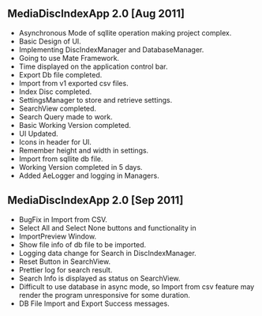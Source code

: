 ## MediaDiscIndexApp 2.0 [Aug 2011]
 - Asynchronous Mode of sqllite operation making project complex.
 - Basic Design of UI.
 - Implementing DiscIndexManager and DatabaseManager.
 - Going to use Mate Framework.
 - Time displayed on the application control bar. 
 - Export Db file completed.
 - Import from v1 exported csv files.
 - Index Disc completed.
 - SettingsManager to store and retrieve settings.
 - SearchView completed.
 - Search Query made to work.
 - Basic Working Version completed.
 - UI Updated.
 - Icons in header for UI.
 - Remember height and width in settings.
 - Import from sqllite db file.
 - Working Version completed in 5 days.
 - Added AeLogger and logging in Managers.
 
## MediaDiscIndexApp 2.0 [Sep 2011]
 
 - BugFix in Import from CSV.
 - Select All and Select None buttons and functionality in 
 - ImportPreview Window.
 - Show file info of db file to be imported.
 - Logging data change for Search in DiscIndexManager.
 - Reset Button in SearchView.
 - Prettier log for search result.
 - Search Info is displayed as status on SearchView.
 - Difficult to use database in async mode, so Import from csv feature may render the program unresponsive for some duration.
 - DB File Import and Export Success messages.
